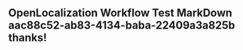 <properties
ms.topic="hero-topic"
ms.test1="hero-topic"
ms.test2="test"/>

## OpenLocalization Workflow Test MarkDown aac88c52-ab83-4134-baba-22409a3a825b thanks!
<!--HONumber=Mar16_HO4-->
